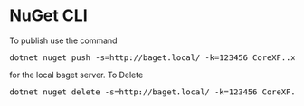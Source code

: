 ﻿# NuGet CLI
To publish use the command
<pre>dotnet nuget push -s=http://baget.local/ -k=123456 CoreXF.<more>.x.x.x.nupkg</pre>
for the local baget server.
To Delete
<pre>dotnet nuget delete -s=http://baget.local/ -k=123456 CoreXF.<more> x.x.x</pre>



